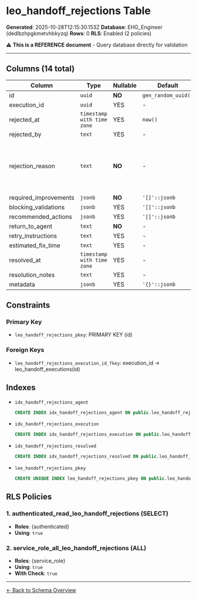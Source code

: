 # leo_handoff_rejections Table

**Generated**: 2025-10-28T12:15:30.153Z
**Database**: EHG_Engineer (dedlbzhpgkmetvhbkyzq)
**Rows**: 0
**RLS**: Enabled (2 policies)

⚠️ **This is a REFERENCE document** - Query database directly for validation

---

## Columns (14 total)

| Column | Type | Nullable | Default | Description |
|--------|------|----------|---------|-------------|
| id | `uuid` | **NO** | `gen_random_uuid()` | - |
| execution_id | `uuid` | YES | - | - |
| rejected_at | `timestamp with time zone` | YES | `now()` | - |
| rejected_by | `text` | YES | - | - |
| rejection_reason | `text` | **NO** | - | Human-readable explanation of why handoff was rejected |
| required_improvements | `jsonb` | **NO** | `'[]'::jsonb` | - |
| blocking_validations | `jsonb` | YES | `'[]'::jsonb` | - |
| recommended_actions | `jsonb` | YES | `'[]'::jsonb` | - |
| return_to_agent | `text` | **NO** | - | - |
| retry_instructions | `text` | YES | - | - |
| estimated_fix_time | `text` | YES | - | - |
| resolved_at | `timestamp with time zone` | YES | - | - |
| resolution_notes | `text` | YES | - | - |
| metadata | `jsonb` | YES | `'{}'::jsonb` | - |

## Constraints

### Primary Key
- `leo_handoff_rejections_pkey`: PRIMARY KEY (id)

### Foreign Keys
- `leo_handoff_rejections_execution_id_fkey`: execution_id → leo_handoff_executions(id)

## Indexes

- `idx_handoff_rejections_agent`
  ```sql
  CREATE INDEX idx_handoff_rejections_agent ON public.leo_handoff_rejections USING btree (return_to_agent)
  ```
- `idx_handoff_rejections_execution`
  ```sql
  CREATE INDEX idx_handoff_rejections_execution ON public.leo_handoff_rejections USING btree (execution_id)
  ```
- `idx_handoff_rejections_resolved`
  ```sql
  CREATE INDEX idx_handoff_rejections_resolved ON public.leo_handoff_rejections USING btree (resolved_at)
  ```
- `leo_handoff_rejections_pkey`
  ```sql
  CREATE UNIQUE INDEX leo_handoff_rejections_pkey ON public.leo_handoff_rejections USING btree (id)
  ```

## RLS Policies

### 1. authenticated_read_leo_handoff_rejections (SELECT)

- **Roles**: {authenticated}
- **Using**: `true`

### 2. service_role_all_leo_handoff_rejections (ALL)

- **Roles**: {service_role}
- **Using**: `true`
- **With Check**: `true`

---

[← Back to Schema Overview](../database-schema-overview.md)
